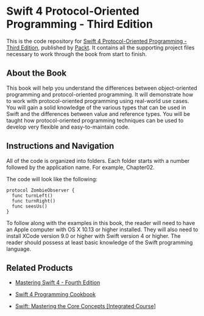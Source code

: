 # Swift 4 Protocol-Oriented Programming - Third Edition
This is the code repository for [Swift 4 Protocol-Oriented Programming - Third Edition](https://www.packtpub.com/web-development/swift-protocol-oriented-programming-third-edition?utm_source=github&utm_medium=repository&utm_campaign=9781788470032), published by [Packt](https://www.packtpub.com/?utm_source=github). It contains all the supporting project files necessary to work through the book from start to finish.
## About the Book
This book will help you understand the differences between object-oriented programming and protocol-oriented programming. It will demonstrate how to work with protocol-oriented programming using real-world use cases. You will gain a solid knowledge of the various types that can be used in Swift and the differences between value and reference types. You will be taught how protocol-oriented programming techniques can be used to develop very flexible and easy-to-maintain code.
## Instructions and Navigation
All of the code is organized into folders. Each folder starts with a number followed by the application name. For example, Chapter02.



The code will look like the following:
```
protocol ZombieObserver {  
  func turnLeft() 
  func turnRight()  
  func seesUs() 
} 
```

To follow along with the examples in this book, the reader will need to have an Apple computer with OS X 10.13 or higher installed. They will also need to install XCode version 9.0 or higher with Swift version 4 or higher. The reader should possess at least basic knowledge of the Swift programming language.

## Related Products
* [Mastering Swift 4 - Fourth Edition](https://www.packtpub.com/application-development/mastering-swift-4-fourth-edition?utm_source=github&utm_medium=repository&utm_campaign=9781788477802)

* [Swift 4 Programming Cookbook](https://www.packtpub.com/application-development/swift-4-programming-cookbook?utm_source=github&utm_medium=repository&utm_campaign=9781786460899)

* [Swift: Mastering the Core Concepts [Integrated Course]](https://www.packtpub.com/application-development/swift-mastering-core-concepts-integrated-course?utm_source=github&utm_medium=repository&utm_campaign=9781788393225)

